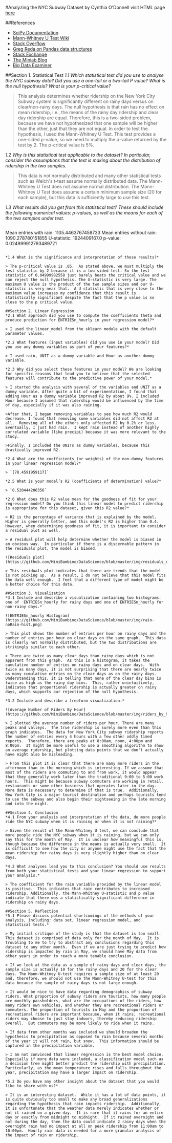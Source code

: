 #Analyzing the NYC Subway Dataset
by Cynthia O'Donnell
visit HTML page [here](http://mimibambino.github.io/DataScience/)

##References
- [SciPy Documentation](http://docs.scipy.org/doc/scipy/reference/generated/scipy.stats.mannwhitneyu.html#scipy.stats.mannwhitneyu)
- [Mann-Whitney U Test Wiki](http://en.wikipedia.org/wiki/Mann%E2%80%93Whitney_U_test)
- [Stack Overflow](http://stackoverflow.com/questions/20095673/python-shift-column-in-pandas-dataframe-up-by-one)
- [Greg Reda on Pandas data structures](http://www.gregreda.com/2013/10/26/intro-to-pandas-data-structures/)
- [Stack Exchange](http://stats.stackexchange.com/questions/31361/some-questions-about-two-sample-comparisons)
- [The Miniab Blog](http://blog.minitab.com/blog/adventures-in-statistics/regression-analysis-how-do-i-interpret-r-squared-and-assess-the-goodness-of-fit)
- [Big Data Examiner](http://www.bigdataexaminer.com/how-to-run-linear-regression-in-python-scikit-learn/)

##Section 1. Statistical Test
*1.1 Which statistical test did you use to analyse the NYC subway data? Did you use a one-tail or a two-tail P value? What is the null hypothesis? What is your p-critical value?*

> This analysis determines whether ridership on the New York City Subway system is significantly different on rainy days versus on clear/non-rainy days. The null hypothesis is that rain has no effect on mean ridership, i.e., the means of the rainy day ridership and clear day ridership are equal.  Therefore, this is a two-sided problem, because we have not hypothesized that one sample will be higher than the other, just that they are not equal. In order to test the hypothesis, I used the Mann-Whitney U Test.  This test provides a one-sided p-value, so we need to multiply the p-value returned by the test by 2.  The p-critical value is 5%.

*1.2 Why is this statistical test applicable to the dataset? In particular, consider the assumptions that the test is making about the distribution of ridership in the two samples.*

> This data is not normally distributed and many other statistical tests such as Welch's t-test assume normally distributed data. The Mann-Whitney U Test does not assume normal distribution.  The Mann-Whitney U Test does assume a certain minimum sample size (20 for each sample), but this data is sufficiently large to use this test.

*1.3 What results did you get from this statistical test? These should include the following numerical values: p-values, as well as the means for each of the two samples under test.*
> ```
Mean entries with rain: 1105.4463767458733
Mean entries without rain: 1090.278780151855
U-statistic: 1924409167.0
p-value: 0.024999912793489721
```

*1.4 What is the significance and interpretation of these results?*

> The p-critical value is .05.  As stated above, we must multiply the test statistic by 2 because it is a two sided test. So the test statistic of 0.04999982558 just barely beats the critical value and we can reject the null hypothesis. The U-statistic is very large. The maximum U value is the product of the two sample sizes and our U-statistic is very near that.  A U statistic that is very close to the maximum value increases my confidence that this result is statistically significant despite the fact that the p value is so close to the p critical value.

##Section 2. Linear Regression
*2.1 What approach did you use to compute the coefficients theta and produce prediction for ENTRIESn_hourly in your regression model?*

> I used the linear_model from the sklearn module with the default parameter values.

*2.2 What features (input variables) did you use in your model? Did you use any dummy variables as part of your features?*

> I used rain, UNIT as a dummy variable and Hour as another dummy variable.

*2.3 Why did you select these features in your model? We are looking for specific reasons that lead you to believe that the selected features will contribute to the predictive power of your model.*

> I started the analysis with several of the variables and UNIT as a dummy variable. After quite a bit of experimentation, I found that adding Hour as a dummy variable improved R2 by about 9%. I included Hour because I assumed that ridership would be influenced by the time of day, especially if it was also raining.

>After that, I began removing variables to see how much R2 would decrease. I found that removing some variables did not affect R2 at all.  Removing all of the others only affected R2 by 0.2% or less.  Eventually, I just had rain.  I kept rain instead of another highly correlated variable (like precipi) because it was more relevant to the study.

>Finally, I included the UNITs as dummy variables, because this drastically improved R2.

*2.4 What are the coefficients (or weights) of the non-dummy features in your linear regression model?*

> `[78.4591959117]`

*2.5 What is your model’s R2 (coefficients of determination) value?*

> `0.520444206356`

*2.6 What does this R2 value mean for the goodness of fit for your regression model? Do you think this linear model to predict ridership is appropriate for this dataset, given this R2 value?*

> R2 is the percentage of variance that is explained by the model.  Higher is generally better, and this model's R2 is higher than 0.4. However, when determining goodness of fit, it is important to consider a residual plot as well.

> A residual plot will help determine whether the model is biased in an obvious way.  In particular if there is a discernable pattern in the residuals plot, the model is biased.

![Residuals plot](https://github.com/MimiBambino/DataScience/blob/master/img/residuals_rain.png)

> This residuals plot indicates that there are trends that the model is not picking up.  As a result, I do not believe that this model fits the data well enough.  I feel that a different type of model might be a better choice for this data.

##Section 3. Visualization
*3.1 Include and describe a visualization containing two histograms: one of  ENTRIESn_hourly for rainy days and one of ENTRIESn_hourly for non-rainy days.*

![ENTRIESn_hourly Histogram](https://github.com/MimiBambino/DataScience/blob/master/img/rain-noRain-hist.png)

> This plot shows the number of entries per hour on rainy days and the number of entries per hour on clear days on the same graph.  This data is clearly not normally distributed, but the two distributions are strikingly similar to each other.

> There are twice as many clear days than rainy days which is not apparent from this graph.  As this is a histogram, it takes the cumulative number of entries on rainy days and on clear days.  With twice as many days, it is not surprising that there are nearly twice as many cumulative entries on the clear days as on the rainy days.  Understanding this, it is telling that none of the clear day bins is twice as high as the rainy day bins.  This, rather unintuitively, indicates that proportional ridership is actually greater on rainy days, which supports our rejection of the null hypothesis.

*3.2 Include and describe a freeform visualization.*

![Average Number of Riders By Hour](https://github.com/MimiBambino/DataScience/blob/master/img/riders_by_hour.png)

> I plotted the average number of riders per hour. There are many peaks and valleys.  The true ridership is surely more even than this graph indicates.  The data for New York City subway ridership reports the number of entries every 4 hours with a few other oddly timed reports.  Therefore, there are peaks at 8:00am, noon, 4:00pm and 8:00pm.  It might be more useful to use a smoothing algorithm to show an average ridership, but plotting data points that we don't actually have might also be misleading.

> From this plot it is clear that there are many more riders in the afternoon than in the morning which is interesting. If we assume that most of the riders are commuting to and from work, it would appear that they generally work later than the traditional 9:00 to 5:00 work hours.  This might be because subway commuters are working in retail, restaurants or some other business that operates later in the day.  More data is necessary to determine if that is true.  Additionally, New York City is a major tourist destination and perhaps tourists tend to use the subway and also begin their sightseeing in the late morning and into the night.

##Section 4. Conclusion
*4.1 From your analysis and interpretation of the data, do more people ride the NYC subway when it is raining or when it is not raining?*

> Given the result of the Mann-Whitney U test, we can conclude that more people ride the NYC subway when it is raining, but we can only say this for the month of May.  It is unclear how meaningful this is, though because the difference in the means is actually very small.  It is difficult to see how the city or anyone might use the fact that the mean ridership for rainy days is very slightly higher than on clear days.

*4.2 What analyses lead you to this conclusion? You should use results from both your statistical tests and your linear regression to support your analysis.*

> The coefficient for the rain variable provided by the linear model is positive.  This indicates that rain contributes to increased ridership. Additionally, the Mann-Whitney U-statistic and p value indicate that there was a statistically significant difference in ridership on rainy days.

##Section 5. Reflection
*5.1 Please discuss potential shortcomings of the methods of your analysis, including: data set, linear regression model, and statistical tests.*

> My initial critique of the study is that the dataset is too small.  This dataset is comprised of data only for the month of May.  It is troubling to me to try to abstract any conclusions regarding this dataset to any other month.  Even if we are just trying to predict how ridership is impacted by rain in May, we should have May data from other years in order to reach a more tenable conclusion.

> If we look at the data as a sample of rainy days and clear days, the sample size is actually 10 for the rainy days and 20 for the clear days. The Mann-Whitney U-test requires a sample size of at least 20 and, therefore, we should not use the Mann-Whitney U-test for this data because the sample of rainy days is not large enough.

> It would be nice to have data regarding demographics of subway riders. What proportion of subway riders are tourists, how many people are monthly passholders, what are the occupations of the riders, how many riders own vehicles, and whether they are recreational riders or commuters. The proportion of tourists in May and the proportion of recreational riders are important because, when it rains, recreational riders may choose to just stay indoors, thereby reducing ridership overall.  But commuters may be more likely to ride when it rains.

> If data from other months was included we should broaden the hypothesis to precipitation as opposed to rain because several months of the year it will not rain, but snow.  This information should be captured in the precipitation variable.

> I am not convinced that linear regression is the best model choice.  Especially if more data were included, a classification model such as a decision tree might better predict the ridership with precipitation.  Particularly, as the mean temperature rises and falls throughout the year, precipitation may have a larger impact on ridership.

*5.2 Do you have any other insight about the dataset that you would like to share with us?*

> It is an interesting dataset.  While it has a lot of data points, it is quite obviously too small to make any broad generalizations regarding the hypothesis that rain impacts ridership.  Additionally, it is unfortunate that the weather data merely indicates whether or not it rained on a given day.  It is rare that it rains for an entire day or exactly from midnight to midnight.  If it rained overnight and not during the day, then the data could indicate 2 rainy days when the overnight rain had no impact at all on peak ridership from 11:00am to 10:00pm.  Hourly rain data is needed for a more granular analysis of the impact of rain on ridership.
